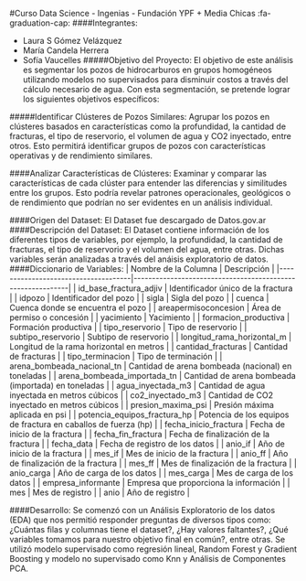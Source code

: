 #Curso Data Science - Ingenias - Fundación YPF + Media Chicas :fa-graduation-cap:
####Integrantes:
- Laura S Gómez Velázquez
- María Candela Herrera
- Sofía Vaucelles
#####Objetivo del Proyecto:
El objetivo de este análisis es segmentar los pozos de hidrocarburos en grupos homogéneos utilizando modelos no supervisados para disminuir costos a través del cálculo necesario de agua. Con esta segmentación, se pretende lograr los siguientes objetivos específicos:

#####Identificar Clústeres de Pozos Similares: 
Agrupar los pozos en clústeres basados en características como la profundidad, la cantidad de fracturas, el tipo de reservorio, el volumen de agua y CO2 inyectado, entre otros. Esto permitirá identificar grupos de pozos con características operativas y de rendimiento similares.

####Analizar Características de Clústeres:
Examinar y comparar las características de cada clúster para entender las diferencias y similitudes entre los grupos. Esto podría revelar patrones operacionales, geológicos o de rendimiento que podrían no ser evidentes en un análisis individual.

####Origen del Dataset:
El Dataset fue descargado de Datos.gov.ar 
####Descripción del Dataset:
El Dataset contiene información de los diferentes tipos de variables, por ejemplo, la profundidad, la cantidad de fracturas, el tipo de reservorio y el volumen del agua, entre otras.
Dichas variables serán analizadas a través del anáisis exploratorio de datos.
####Diccionario de Variables:
| Nombre de la Columna                | Descripción                                                |
|-------------------------------------|------------------------------------------------------------|
| id_base_fractura_adjiv               | Identificador único de la fractura                         |
| idpozo                              | Identificador del pozo                                     |
| sigla                               | Sigla del pozo                                             |
| cuenca                              | Cuenca donde se encuentra el pozo                          |
| areapermisoconcesion                | Área de permiso o concesión                                |
| yacimiento                          | Yacimiento                                                 |
| formacion_productiva                | Formación productiva                                      |
| tipo_reservorio                      | Tipo de reservorio                                         |
| subtipo_reservorio                   | Subtipo de reservorio                                      |
| longitud_rama_horizontal_m          | Longitud de la rama horizontal en metros                   |
| cantidad_fracturas                   | Cantidad de fracturas                                      |
| tipo_terminacion                    | Tipo de terminación                                        |
| arena_bombeada_nacional_tn           | Cantidad de arena bombeada (nacional) en toneladas          |
| arena_bombeada_importada_tn          | Cantidad de arena bombeada (importada) en toneladas         |
| agua_inyectada_m3                    | Cantidad de agua inyectada en metros cúbicos               |
| co2_inyectado_m3                    | Cantidad de CO2 inyectado en metros cúbicos               |
| presion_maxima_psi                   | Presión máxima aplicada en psi                             |
| potencia_equipos_fractura_hp         | Potencia de los equipos de fractura en caballos de fuerza (hp) |
| fecha_inicio_fractura                | Fecha de inicio de la fractura                             |
| fecha_fin_fractura                   | Fecha de finalización de la fractura                       |
| fecha_data                           | Fecha de registro de los datos                             |
| anio_if                              | Año de inicio de la fractura                               |
| mes_if                               | Mes de inicio de la fractura                               |
| anio_ff                              | Año de finalización de la fractura                         |
| mes_ff                               | Mes de finalización de la fractura                         |
| anio_carga                           | Año de carga de los datos                                  |
| mes_carga                            | Mes de carga de los datos                                  |
| empresa_informante                   | Empresa que proporciona la información                     |
| mes                                  | Mes de registro                                            |
| anio                                 | Año de registro                                            |

####Desarrollo: 
Se comenzó con un Análisis Exploratorio de los datos (EDA) que nos permitió responder preguntas de diversos tipos como: ¿Cuántas filas y columnas tiene el dataset?, ¿Hay valores faltantes?, ¿Qué variables tomamos para nuestro objetivo final en común?, entre otras. 
Se utilizó modelo supervisado como regresión lineal, Random Forest y Gradient Boosting y modelo no supervisado como Knn y Análisis de Componentes PCA.
